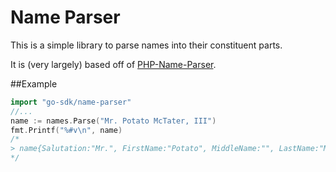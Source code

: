 Name Parser
===========

This is a simple library to parse names into their constituent parts.

It is (very largely) based off of [PHP-Name-Parser](https://github.com/joshfraser/PHP-Name-Parser).

##Example

```go
import "go-sdk/name-parser"
//...
name := names.Parse("Mr. Potato McTater, III")
fmt.Printf("%#v\n", name)
/*
> name{Salutation:"Mr.", FirstName:"Potato", MiddleName:"", LastName:"McTater", Suffix:"III"}
*/
```